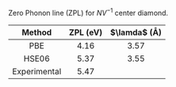 Zero Phonon line (ZPL) for $NV^{-1}$ center diamond.

| Method        | ZPL (eV)        | $\lamda$ (Å)          |
| :-------------: |:-------------:|:---------------------:|
| PBE           | 4.16            |     3.57              |
| HSE06         | 5.37            |     3.55              | 
| Experimental  | 5.47            |                       |
